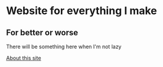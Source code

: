 <html>
  <head>
<link rel="stylesheet" type="text/css" href="https://cdn.jsdelivr.net/npm/cookieconsent@3/build/cookieconsent.min.css" />
  </head>
  <body>
    <h1>Website for everything I make</h1>
    <h2>For better or worse</h2>
    <p>There will be something here when I'm not lazy</p>
    <a href="IceCreamTaco.github.io/about/index.html"> About this site </a>

<script src="https://cdn.jsdelivr.net/npm/cookieconsent@3/build/cookieconsent.min.js" data-cfasync="false"></script>
<script>
window.cookieconsent.initialise({
  "palette": {
    "popup": {
      "background": "#110164"
    },
    "button": {
      "background": "#ffc0cb",
      "text": "#000000"
    }
  },
  "theme": "classic",
  "position": "top",
  "content": {
    "message": "This website might use cookies. I don't know.",
    "dismiss": "Ok...",
    "link": "Sorry, you can't learn more",
    "href": "https://en.wikipedia.org/wiki/Cookie"
  }
});
</script>
 </body>
 
  </html>

